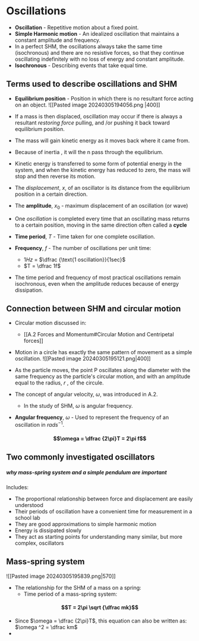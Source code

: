 # Oscillations 
- **Oscillation** - Repetitive motion about a fixed point. 
- **Simple Harmonic motion** - An idealized oscillation that maintains a constant amplitude and frequency. 
- In a perfect SHM, the oscillations always take the same time (isochronous) and there are no resistive forces, so that they continue oscillating indefinitely with no loss of energy and constant amplitude. 
- **Isochronous** - Describing events that take equal time. 
## Terms used to describe oscillations and SHM
- **Equilibrium position** - Position in which there is no resultant force acting on an object.
![[Pasted image 20240305194056.png |400]]

- If a mass is then displaced, oscillation may occur if there is always a resultant *restoring force* pulling, and /or pushing it back toward equilibrium position. 
- The mass will gain kinetic energy as it moves back where it came from. 
- Because of inertia , it will the n pass through the equilibrium. 
- Kinetic energy is transferred to some form of potential energy in the system, and when the kinetic energy has reduced to zero, the mass will stop and then reverse its motion. 
- The *displacement*, $x$, of an oscillator is its distance from the equilibrium position in a certain direction. 
- The **amplitude**, $x_0$ - maximum displacement of an oscillation (or wave)
- One *oscillation* is completed every time that an oscillating mass returns to a certain position, moving in the same direction often called a **cycle**
- **Time period**, $T$ - Time taken for one complete oscillation. 
- **Frequency**, $f$ - The number of oscillations per unit time:
	- $1Hz$  = $\dfrac {\text{1 oscillation}}{1sec}$
	- $T = \dfrac 1f$
- The time period and frequency of most practical oscillations remain isochronous, even when the amplitude reduces because of energy dissipation. 
## Connection between SHM and circular motion
- Circular motion discussed in:
	- [[A.2 Forces and Momentum#Circular Motion and Centripetal forces]]
- Motion in a circle has exactly the same pattern of movement as a simple oscillation. 
![[Pasted image 20240305195121.png|400]]

- As the particle moves, the point P oscillates along the diameter with the same frequency as the particle's circular motion, and with an amplitude equal to the radius, $r$ , of the circule. 
- The concept of angular velocity, $\omega$, was introduced in A.2.
	- In the study of SHM, $\omega$ is angular frequency. 
- **Angular frequency**, $\omega$ - Used to represent the frequency of an oscillation in $rads^{-1}$. 
#### $$\omega = \dfrac {2\pi}T = 2\pi f$$
## Two commonly investigated oscillators
##### why mass-spring system and a simple pendulum are important
Includes:
- The proportional relationship between force and displacement are easily understood
- Their periods of oscillation have a convenient time for measurement in a school lab
- They are good approximations to simple harmonic motion
- Energy is dissipated slowly
- They act as starting points for understanding many similar, but more complex, oscillators
## Mass-spring system
![[Pasted image 20240305195839.png|570]]

- The relationship for the SHM of a mass on a spring:
	- Time period of a mass-spring system:
#### $$T = 2\pi \sqrt {\dfrac mk}$$
- Since $\omega = \dfrac {2\pi}T$,  this equation can also be written as: $\omega ^2 = \dfrac km$
- 

